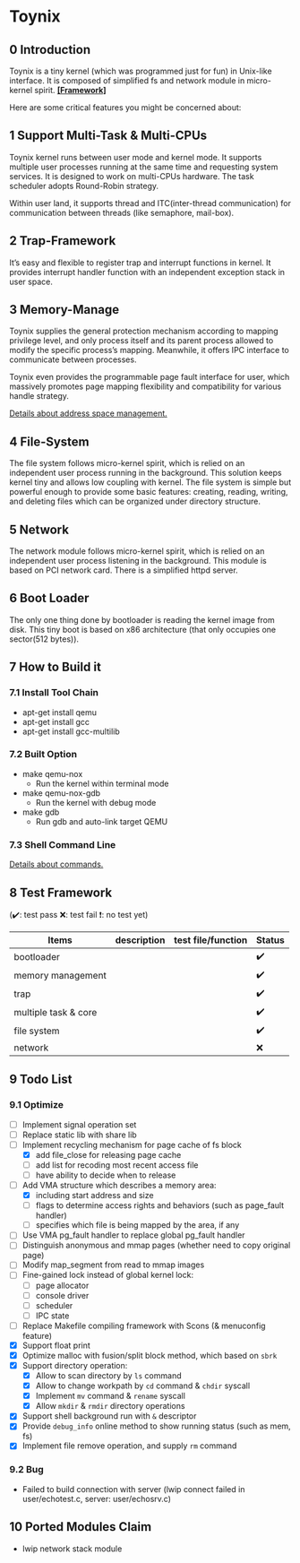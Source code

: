# Toynix

## 0 Introduction

Toynix is a tiny kernel (which was programmed just for fun) in Unix-like interface. It is composed of simplified fs and network module in micro-kernel spirit. [**[Framework]**](./readme/framework.md)

Here are some critical features you might be concerned about:

## 1 Support Multi-Task & Multi-CPUs

Toynix kernel runs between user mode and kernel mode. It supports multiple user processes running at the same time and requesting system services. It is designed to work on multi-CPUs hardware. The task scheduler adopts Round-Robin strategy.

Within user land, it supports thread and ITC(inter-thread communication) for communication between threads (like semaphore, mail-box).

## 2 Trap-Framework

It’s easy and flexible to register trap and interrupt functions in kernel. It provides interrupt handler function with an independent exception stack in user space.

## 3 Memory-Manage

Toynix supplies the general protection mechanism according to mapping privilege level, and only process itself and its parent process allowed to modify the specific process’s mapping. Meanwhile, it offers IPC interface to communicate between processes.

Toynix even provides the programmable page fault interface for user, which massively promotes page mapping flexibility and compatibility for various handle strategy.

[Details about address space management.](./readme/mm.md)

## 4 File-System

The file system follows micro-kernel spirit, which is relied on an independent user process running in the background. This solution keeps kernel tiny and allows low coupling with kernel. The file system is simple but powerful enough to provide some basic features: creating, reading, writing, and deleting files which can be organized under directory structure.

## 5 Network

The network module follows micro-kernel spirit, which is relied on an independent user process listening in the background. This module is based on PCI network card. There is a simplified httpd server.

## 6 Boot Loader

The only one thing done by bootloader is reading the kernel image from disk. This tiny boot is based on x86 architecture (that only occupies one sector(512 bytes)).

## 7 How to Build it

### 7.1 Install Tool Chain

* apt-get install qemu
* apt-get install gcc
* apt-get install gcc-multilib

### 7.2 Built Option

* make qemu-nox
  * Run the kernel within terminal mode
* make qemu-nox-gdb
  * Run the kernel with debug mode
* make gdb
  * Run gdb and auto-link target QEMU

### 7.3 Shell Command Line

[Details about commands.](./readme/command_line.md)

## 8 Test Framework

(✔️: test pass ❌: test fail ❗: no test yet)

| Items | description | test file/function | Status |
| ----- | ----------- | ------ | ------ |
| bootloader |             |             | ✔️ |
| memory management |             |             | ✔️ |
| trap |             |             | ✔️ |
| multiple task & core | | | ✔️ |
| file system | | | ✔️ |
| network | | | ❌ |

## 9 Todo List

### 9.1 Optimize

* [ ] Implement signal operation set
* [ ] Replace static lib with share lib
* [ ] Implement recycling mechanism for page cache of fs block
  * [x] add file_close for releasing page cache
  * [ ] add list for recoding most recent access file
  * [ ] have ability to decide when to release
* [ ] Add VMA structure which describes a memory area:
  * [x] including start address and size
  * [ ] flags to determine access rights and behaviors (such as page_fault handler)
  * [ ] specifies which file is being mapped by the area, if any
* [ ] Use VMA pg_fault handler to replace global pg_fault handler
* [ ] Distinguish anonymous and mmap pages (whether need to copy original page)
* [ ] Modify map_segment from read to mmap images
* [ ] Fine-gained lock instead of global kernel lock:
  * [ ] page allocator
  * [ ] console driver
  * [ ] scheduler
  * [ ] IPC state
* [ ] Replace Makefile compiling framework with Scons (& menuconfig feature)
* [x] Support float print
* [x] Optimize malloc with fusion/split block method, which based on `sbrk`
* [x] Support directory operation:
  * [x] Allow to scan directory by `ls` command
  * [x] Allow to change workpath by `cd` command & `chdir` syscall
  * [x] Implement `mv` command & `rename` syscall
  * [x] Allow `mkdir` & `rmdir` directory operations
* [x] Support shell background run with `&` descriptor
* [x] Provide `debug_info` online method to show running status (such as mem, fs)
* [x] Implement file remove operation, and supply `rm` command

### 9.2 Bug

* Failed to build connection with server (lwip connect failed in user/echotest.c, server: user/echosrv.c)

## 10 Ported Modules Claim

* lwip network stack module
